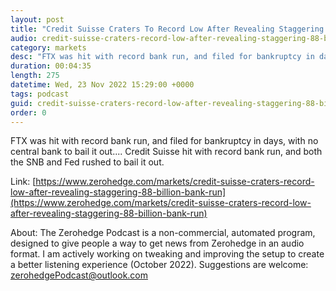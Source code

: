 ```yaml
---
layout: post
title: "Credit Suisse Craters To Record Low After Revealing Staggering $88 Billion Bank Run"
audio: credit-suisse-craters-record-low-after-revealing-staggering-88-billion-bank-run-0
category: markets
desc: "FTX was hit with record bank run, and filed for bankruptcy in days, with no central bank to bail it out.... Credit Suisse hit with record bank run, and both the SNB and Fed rushed to bail it out."
duration: 00:04:35
length: 275
datetime: Wed, 23 Nov 2022 15:29:00 +0000
tags: podcast
guid: credit-suisse-craters-record-low-after-revealing-staggering-88-billion-bank-run-0
order: 0
---
```

FTX was hit with record bank run, and filed for bankruptcy in days, with no central bank to bail it out.... Credit Suisse hit with record bank run, and both the SNB and Fed rushed to bail it out.

Link: [https://www.zerohedge.com/markets/credit-suisse-craters-record-low-after-revealing-staggering-88-billion-bank-run](https://www.zerohedge.com/markets/credit-suisse-craters-record-low-after-revealing-staggering-88-billion-bank-run)

About: The Zerohedge Podcast is a non-commercial, automated program, designed to give people a way to get news from Zerohedge in an audio format.  I am actively working on tweaking and improving the setup to create a better listening experience (October 2022).  Suggestions are welcome: [zerohedgePodcast@outlook.com](mailto:zerohedgePodcast@outlook.com)